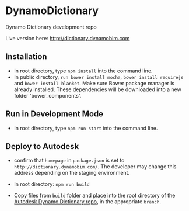 # DynamoDictionary

Dynamo Dictionary development repo

Live version here: http://dictionary.dynamobim.com

## Installation
- In root directory, type ```npm install``` into the command line.
- In public directory, ```run bower install mocha```, ```bower install requirejs``` and ```bower install blanket```. Make sure Bower package manager is already installed.
  These dependencies will be downloaded into a new folder 'bower_components'.

## Run in Development Mode
- In root directory, type ```npm run start``` into the command line.

## Deploy to Autodesk

- confirm that `homepage` in `package.json` is set to `http://dictionary.dynamobim.com/`. The developer may change this address depending on the staging environment.

- In root directory: ```npm run build```

- Copy files from `build` folder and place into the root directory of the [Autodesk Dynamo Dictionary repo](https://github.com/DynamoDS/DynamoDictionary), in the appropriate `branch`.
